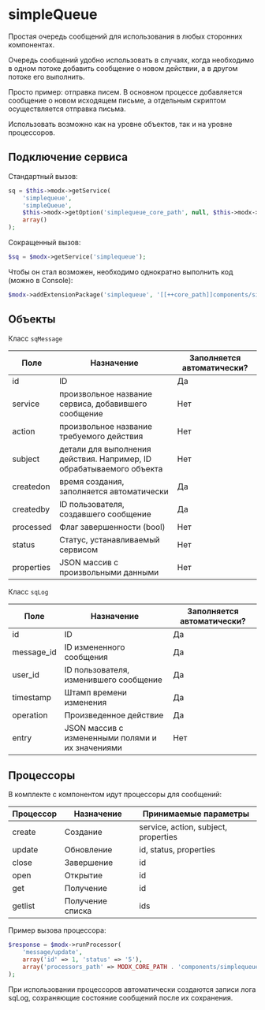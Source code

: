 # simpleQueue

Простая очередь сообщений для использования в любых сторонних компонентах.

Очередь сообщений удобно использовать в случаях, когда необходимо в одном потоке добавить сообщение о новом действии, а в другом потоке его выполнить.

Просто пример: отправка писем. В основном процессе добавляется сообщение о новом исходящем письме, а отдельным скриптом осуществляется отправка письма.

Использовать возможно как на уровне объектов, так и на уровне процессоров.

## Подключение сервиса

Стандартный вызов:

```php
sq = $this->modx->getService(
    'simplequeue',
    'simpleQueue',
    $this->modx->getOption('simplequeue_core_path', null, $this->modx->getOption('core_path') . 'components/simplequeue/') . 'model/simplequeue/',
    array()
);
```

Сокращенный вызов:

```php
$sq = $modx->getService('simplequeue');
```

Чтобы он стал возможен, необходимо однократно выполнить код (можно в Console):

```php
$modx->addExtensionPackage('simplequeue', '[[++core_path]]components/simplequeue/model/');
```

## Объекты

Класс ``sqMessage``

| Поле       | Назначение                                                           | Заполняется автоматически? |
| ---------- | -------------------------------------------------------------------- | -------------------------- |
| id         | ID                                                                   | Да                         |
| service    | произвольное название сервиса, добавившего сообщение                 | Нет                        |
| action     | произвольное название требуемого действия                            | Нет                        |
| subject    | детали для выполнения действия. Например, ID обрабатываемого объекта | Нет                        |
| createdon  | время создания, заполняется автоматически                            | Да                         |
| createdby  | ID пользователя, создавшего сообщение                                | Да                         |
| processed  | Флаг завершенности (bool)                                            | Нет                        |
| status     | Статус, устанавливаемый сервисом                                     | Нет                        |
| properties | JSON массив с произвольными данными                                  | Нет                        |

Класс ``sqLog``

| Поле       | Назначение                                       | Заполняется автоматически? |
| ---------- | ------------------------------------------------ | -------------------------- |
| id         | ID                                               | Да                         |
| message_id | ID  измененного сообщения                        | Да                         |
| user_id    | ID пользователя, изменившего сообщение           | Да                         |
| timestamp  | Штамп времени изменения                          | Да                         |
| operation  | Произведенное действие                           | Да                         |
| entry      | JSON массив с измененными полями и их значениями | Нет                        |

## Процессоры

В комплекте с компонентом идут процессоры для сообщений:

| Процессор | Назначение       | Принимаемые параметры                |
| --------- | ---------------- | ------------------------------------ |
| create    | Создание         | service, action, subject, properties |
| update    | Обновление       | id, status, properties               |
| close     | Завершение       | id                                   |
| open      | Открытие         | id                                   |
| get       | Получение        | id                                   |
| getlist   | Получение списка | ids                                  |

Пример вызова процессора:

```php
$response = $modx->runProcessor(
    'message/update',
    array('id' => 1, 'status' => '5'),
    array('processors_path' => MODX_CORE_PATH . 'components/simplequeue/processors/');
);
```

При использовании процессоров автоматически создаются записи лога sqLog, сохраняющие состояние сообщений после их сохранения.
